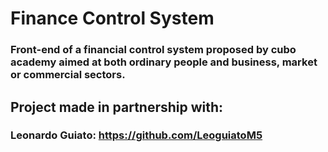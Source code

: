 
# Finance Control System
 
 ### Front-end of a financial control system proposed by cubo academy aimed at both ordinary people and business, market or commercial sectors.

## Project made in partnership with:
 ### Leonardo Guiato: https://github.com/LeoguiatoM5


